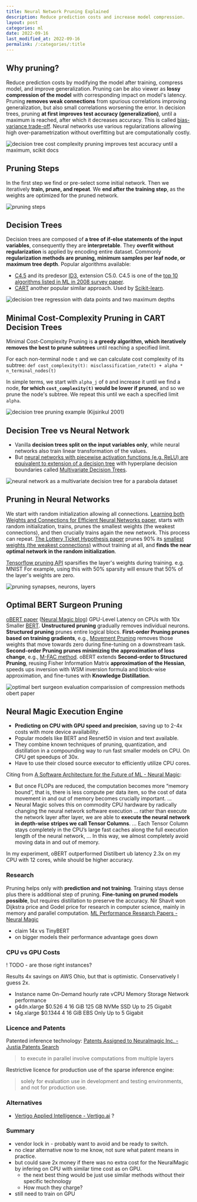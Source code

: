 ```yaml
---
title: Neural Network Pruning Explained
description: Reduce prediction costs and increase model compression.
layout: post
categories: ml
date: 2022-09-16
last_modified_at: 2022-09-16
permalink: /:categories/:title
---
```



## Why pruning?
Reduce prediction costs by modifying the model after training, compress model, and improve generalization.
Pruning can be also viewer as **lossy compression of the model** with corresponding impact on model's latency.
Pruning **removes weak connections** from spurious correlations improving generalization, but also small correlations worsening the error.
In decision trees, pruning **at first improves test accuracy (generalization)**, until a maximum is reached, after which it decreases accuracy.
This is called [bias-variance trade-off](/ml/double-descent-contrary-to-bias-variance-trade-off).
Neural networks use various regularizations allowing high over-parametrization without overfitting but are computationally costly.

![decision tree cost complexity pruning improves test accuracy until a maximum, scikit docs](/images/decision_tree_cost_complexity_pruning__improves_test_accuracy_until_a_maximum__scikit_docs.png) 


## Pruning Steps
In the first step we find or pre-select some initial network.
Then we iteratively **train, prune, and repeat**.
We **end after the training step**, as the weights are optimized for the pruned network.

![pruning steps](/images/pruning_steps__han_2015.png)

## Decision Trees
Decision trees are composed of **a tree of if-else statements of the input variables**, consequently they are **interpretable**.
They **overfit without regularization** is applied by encoding entire dataset.
Commonly **regularization methods are pruning, minimum samples per leaf node, or maximum tree depth**.
Popular algorithms available:
- [C4.5](https://www.amazon.com/C4-5-Programs-Machine-Learning-Kaufmann/dp/1558602380) and its predesor [ID3](https://link.springer.com/content/pdf/10.1007/BF00116251.pdf), extension C5.0. C4.5 is one of the [top 10 algorithms listed in ML in 2008 survey paper](http://www.cs.umd.edu/~samir/498/10Algorithms-08.pdf).
- [CART](https://www.amazon.com/Classification-Regression-Wadsworth-Statistics-Probability/dp/0412048418/) another popular similar approach. Used by [Scikit-learn](https://scikit-learn.org/stable/modules/tree.html#classification).

[//]: # (![decision tree Iris dataset, Scikit documentation]&#40;/images/decision_tree_iris_dataset__scikit_docs.png&#41;)
![decision tree regression with data points and two maximum depths](/images/decision_tree_regression_with_data_points_and_two_maximum_depths.png)


## Minimal Cost-Complexity Pruning in CART Decision Trees
Minimal Cost-Complexity Pruning is **a greedy algorithm, which iteratively removes the best to prune subtrees** until reaching a specified limit.

For each non-terminal node `t` and we can calculate cost complexity of its subtree:
`def cost_complexity(t): misclassification_rate(t) + alpha * n_terminal_nodes(t)`

In simple terms, we start with `alpha_j` of `0` and increase it until we find a node, **for which `cost_complexity(t)` would be lower if pruned**, and so we prune the node's subtree.
We repeat this until we each a specified limit `alpha`.

![decision tree pruning example (Kijsirikul 2001)](/images/decision_tree_pruning__kijsirikul_2001.png)


## Decision Tree vs Neural Network
- Vanilla **decision trees split on the input variables only**, while neural networks also train linear transformation of the values.
- But [neural networks with piecewise activation functions (e.g. ReLU) are equivalent to extension of a decision tree](https://arxiv.org/pdf/2210.05189.pdf) with hyperplane decision boundaries called [Multivariate Decision Trees](https://link.springer.com/content/pdf/10.1023/A:1022607123649.pdf).

![neural network as a multivariate decision tree for a parabola dataset](/images/neural_networks_are_decision_trees__aytekin_2022.png)


## Pruning in Neural Networks
We start with random initialization allowing all connections.
[Learning both Weights and Connections for Efficient Neural Networks paper](https://arxiv.org/pdf/1506.02626.pdf), starts with random initialization, trains, prunes the smallest weights (the weakest connections), and then crucially trains again the new network.
This process can repeat.
[The Lottery Ticket Hypothesis paper](https://arxiv.org/abs/1803.03635) prunes 90% its [smallest weights (the weakest connections)](https://arxiv.org/pdf/1506.02626.pdf) without training at all, and **finds the near optimal network in the random initialization**.

[Tensorflow pruning API](https://blog.tensorflow.org/2019/05/tf-model-optimization-toolkit-pruning-API.html) sparsifies the layer's weights during training. e.g. MNIST
For example, using this with 50% sparsity will ensure that 50% of the layer's weights are zero.


![pruning synapses, neurons, layers](/images/pruning_both_synapses_and_neuron_nodes_han_2015.png)


## Optimal BERT Surgeon Pruning
[oBERT paper](https://arxiv.org/pdf/2203.07259.pdf) ([Neural Magic blog](https://neuralmagic.com/blog/obert/)) GPU-Level Latency on CPUs with 10x Smaller [BERT](/ml/transformers-self-attention-mechanism-simplified).
**Unstructured pruning** gradually removes individual neurons. **Structured pruning** prunes entire logical blocs.
**First-order Pruning prunes based on training gradients**, e.g., [Movement Pruning](https://aclanthology.org/2021.emnlp-main.829.pdf) removes those weights that move towards zero during fine-tuning on a downstream task.
**Second-order Pruning prunes minimizing the approximation of loss change**, e.g., [M-FAC method](https://arxiv.org/pdf/2107.03356.pdf).
oBERT extends **Second-order to Structured Pruning**, reusing Fisher Information Matrix **approximation of the Hessian**, speeds ups inversion with WSM inversion formula and block-wise approximation, and fine-tunes with **Knowledge Distillation**.

![optimal bert surgeon evaluation  comparission of compression methods  obert paper](/images/optimal-bert-surgeon-evaluation--comparission-of-compression-methods--obert-paper.png)


## Neural Magic Execution Engine
- **Predicting on CPU with GPU speed and precision**, saving up to 2-4x costs with more device availability.
- Popular models like BERT and Resnet50 in vision and text available.
- They combine known techniques of pruning, quantization, and distillation in a compounding way to run fast smaller models on CPU. On CPU get speedups of 30x.
- Have to use their closed source executor to efficiently utilize CPU cores.

Citing from [A Software Architecture for the Future of ML - Neural Magic](https://neuralmagic.com/technology/):
- But once FLOPs are reduced, the computation becomes more “memory bound”, that is, there is less compute per data item, so the cost of data movement in and out of memory becomes crucially important. ...
- Neural Magic solves this on commodity CPU hardware by radically changing the neural network software execution ... rather than execute the network layer after layer, we are able to **execute the neural network in depth-wise stripes we call Tensor Columns**. ... Each Tensor Column stays completely in the CPU’s large fast caches along the full execution length of the neural network, ... In this way, we almost completely avoid moving data in and out of memory.

In my experiment, oBERT outperformed Distilbert ub latency 2.3x on my CPU with 12 cores, while should be higher accuracy.

### Research
Pruning helps only with **prediction and not training**.
Training stays dense plus there is additional step of pruning.
**Fine-tuning on pruned models possible**, but requires distillation to preserve the accuracy.
Nir Shavit won Dijkstra price and Godel price for research in computer science, mainly in memory and parallel computation.
[ML Performance Research Papers - Neural Magic](https://neuralmagic.com/resources/technical-papers/)
- claim 14x vs TinyBERT
- on bigger models their performance advantage goes down


### CPU vs GPU Costs
! TODO - are those right instances?

Results 4x savings on AWS Ohio, but that is optimistic. Conservatively I guess 2x.
- Instance name On-Demand hourly rate vCPU Memory Storage Network performance
- g4dn.xlarge	$0.526	4	16 GiB	125 GB NVMe SSD	Up to 25 Gigabit
- t4g.xlarge	$0.1344	4	16 GiB	EBS Only	Up to 5 Gigabit


### Licence and Patents
Patented inference technology: [Patents Assigned to Neuralmagic Inc. - Justia Patents Search](https://patents.justia.com/assignee/neuralmagic-inc)
> to execute in parallel involve computations from multiple layers

Restrictive licence for production use of the sparse inference engine:
> solely for evaluation  use in development and testing environments, and not for production use.


### Alternatives
- [Vertigo Applied Intelligence - Vertigo.ai](https://vertigo.ai/) ?

### Summary
- vendor lock in - probably want to avoid and be ready to switch.
- no clear alternative now to me know, not sure what patent means in practice.
- but could save 2x money if there was no extra cost for the NeuralMagic by infering on CPU with similar time cost as on GPU. 
	- the next best thing would be just use similar methods without their specific technology
	- How much they charge?
- still need to train on GPU